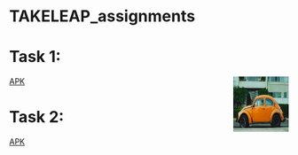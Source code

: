 # TAKELEAP_assignments

# Task 1:
  [APK](https://github.com/Umer-Faruk/TAKELEAP_assignments/blob/main/task1.apk)
  <img  align='right' src="https://github.com/Umer-Faruk/TAKELEAP_assignments/blob/main/photo-1489824904134-891ab64532f1.jpg?raw=true"  width="100" height="100"/>
   
  
# Task 2:
  [APK](https://github.com/Umer-Faruk/TAKELEAP_assignments/blob/main/Finddiamond.apk)
